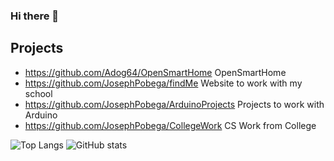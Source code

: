 ### Hi there 👋

## Projects

* https://github.com/Adog64/OpenSmartHome OpenSmartHome 
* https://github.com/JosephPobega/findMe Website to work with my school 
* https://github.com/JosephPobega/ArduinoProjects Projects to work with Arduino 
* https://github.com/JosephPobega/CollegeWork CS Work from College


![Top Langs](https://github-readme-stats.vercel.app/api/top-langs/?username=JosephPobega&theme=tokyonight) ![GitHub stats](https://github-readme-stats.vercel.app/api?username=JosephPobega&show_icons=true&theme=tokyonight)
